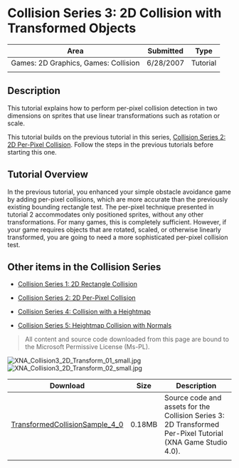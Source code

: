 # Collision Series 3: 2D Collision with Transformed Objects

|Area|Submitted|Type|
|-|-|-|
Games: 2D Graphics, Games: Collision|6/28/2007|Tutorial
||||

## Description

This tutorial explains how to perform per-pixel collision detection in two dimensions on sprites that use linear transformations such as rotation or scale.

This tutorial builds on the previous tutorial in this series, [Collision Series 2: 2D Per-Pixel Collision](https://github.com/simondarksidej/XNAGameStudio/wiki/Collision_Series_2_2D_Per-Pixel_Collision). Follow the steps in the previous tutorials before starting this one.

## Tutorial Overview

In the previous tutorial, you enhanced your simple obstacle avoidance game by adding per-pixel collisions, which are more accurate than the previously existing bounding rectangle test. The per-pixel technique presented in tutorial 2 accommodates only positioned sprites, without any other transformations. For many games, this is completely sufficient. However, if your game requires objects that are rotated, scaled, or otherwise linearly transformed, you are going to need a more sophisticated per-pixel collision test.

## Other items in the Collision Series

* [Collision Series 1: 2D Rectangle Collision](https://github.com/simondarksidej/XNAGameStudio/wiki/Collision_Series_1_2D_Rectangle_Collision)

* [Collision Series 2: 2D Per-Pixel Collision](https://github.com/simondarksidej/XNAGameStudio/wiki/Collision_Series_2_2D_Per-Pixel_Collision)

* [Collision Series 4: Collision with a Heightmap](https://github.com/simondarksidej/XNAGameStudio/wiki/Collision_Series_4_Collision_with_a_Heightmap)

* [Collision Series 5: Heightmap Collision with Normals](https://github.com/simondarksidej/XNAGameStudio/wiki/Collision_Series_5_Heightmap_Collision_with_Normals)

> All content and source code downloaded from this page are bound to the Microsoft Permissive License (Ms-PL).

![XNA_Collision3_2D_Transform_01_small.jpg](https://github.com/simondarksidej/XNAGameStudio/blob/master/Images/XNA_Collision3_2D_Transform_01_small.jpg?raw=true)
![XNA_Collision3_2D_Transform_02_small.jpg](https://github.com/simondarksidej/XNAGameStudio/blob/master/Images/XNA_Collision3_2D_Transform_02_small.jpg?raw=true)

Download | Size | Description
---|---|---|
[TransformedCollisionSample_4_0](https://github.com/simondarksidej/XNAGameStudio/tree/master/Samples/TransformedCollisionSample_4_0) | 0.18MB | Source code and assets for the Collision Series 3: 2D Transformed Per-Pixel Tutorial (XNA Game Studio 4.0).
||||